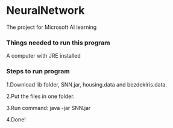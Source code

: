 # NeuralNetwork
The project for Microsoft AI learning

### Things needed to run this program
A computer with JRE installed

### Steps to run program
1.Download lib folder, SNN.jar, housing.data and bezdekIris.data.

2.Put the files in one folder.

3.Run command: java -jar SNN.jar

4.Done!
